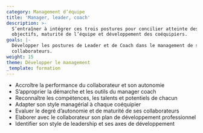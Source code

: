 ```yaml
---
category: Management d’équipe
title: 'Manager, leader, coach'
description: >-
  S’entraîner à intégrer ces trois postures pour concilier atteinte des
  objectifs, maturité de l’équipe et développement des coéquipiers.
goals: |-
  Développer les postures de Leader et de Coach dans le management de ses
  collaborateurs.
weight: 15
theme: Développer le management
_template: formation
---
```



* Accroître la performance du collaborateur et son autonomie
* S’approprier la démarche et les outils du manager coach
* Reconnaître les compétences, les talents et potentiels de chacun
* Adapter son style managérial à chaque coéquipier
* Evaluer le degré d’autonomie et de maturité de ses collaborateurs
* Elaborer avec le collaborateur son plan de développement professionnel
* Identifier son style de leadership et ses axes de développement
